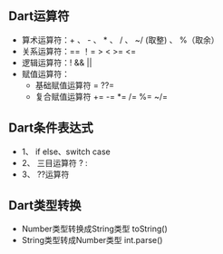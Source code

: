 ## Dart运算符
 * 算术运算符：+  、  -  、  *  、  /  、   ~/ (取整)  、   %（取余）
 * 关系运算符：==    ！=   >    <    >=    <=
 * 逻辑运算符：!  &&   ||
 * 赋值运算符：
   * 基础赋值运算符   =   ??=
   * 复合赋值运算符   +=  -=  *=   /=   %=  ~/=

## Dart条件表达式
 * 1、 if else、switch case
 * 2、 三目运算符  ? : 
 * 3、 ??运算符

 ## Dart类型转换
*  Number类型转换成String类型 toString()
*  String类型转成Number类型  int.parse()